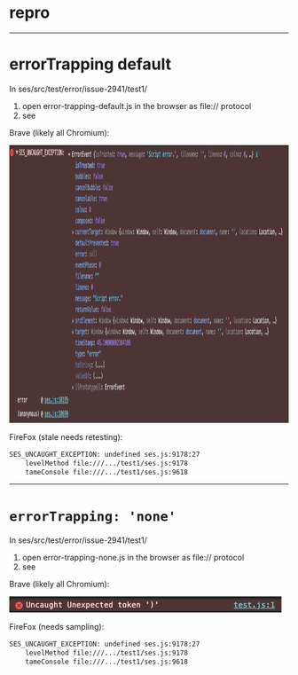 # repro

---

# errorTrapping default
In ses/src/test/error/issue-2941/test1/
1. open error-trapping-default.js in the browser as file:// protocol
2. see

Brave (likely all Chromium):

<img width="1171" height="501" alt="image" src="./error-trapping-default.png" />

FireFox (stale needs retesting):
```
SES_UNCAUGHT_EXCEPTION: undefined ses.js:9178:27
    levelMethod file:///.../test1/ses.js:9178
    tameConsole file:///.../test1/ses.js:9618
```

---

# `errorTrapping: 'none'`
In ses/src/test/error/issue-2941/test1/
1. open error-trapping-none.js in the browser as file:// protocol
2. see

Brave (likely all Chromium):

<img width="491" height="29" alt="Image" src="./error-trapping-none.png" />

FireFox (needs sampling):
```
SES_UNCAUGHT_EXCEPTION: undefined ses.js:9178:27
    levelMethod file:///.../test1/ses.js:9178
    tameConsole file:///.../test1/ses.js:9618
```
